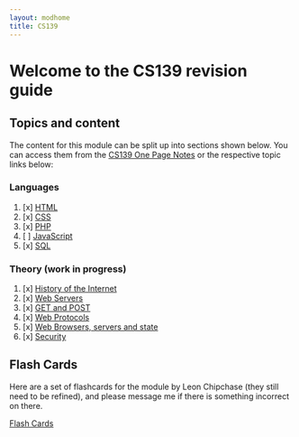 ```yaml
---
layout: modhome
title: CS139
---
```


# Welcome to the CS139 revision guide

## Topics and content

The content for this module can be split up into sections shown below.
You can access them from the [CS139 One Page Notes](opnotes) or the respective topic links below:

### Languages

1. [x] [HTML](HTML)
2. [x] [CSS](CSS)
3. [x] [PHP](PHP)
4. [ ] [JavaScript](JavaScript)
4. [x] [SQL](SQL)

### Theory (work in progress)

1. [x] [History of the Internet](Theory1)
2. [x] [Web Servers](Theory2)
3. [x] [GET and POST](Theory3)
4. [x] [Web Protocols](Theory4)
5. [x] [Web Browsers, servers and state](Theory5)
6. [x] [Security](Theory6)

## Flash Cards
Here are a set of flashcards for the module by Leon Chipchase (they still need to be refined), and please message me if there is something incorrect on there.

[Flash Cards](https://quizlet.com/_99cgos?x=1jqt&i=18al03)
